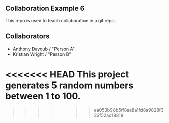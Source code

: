 
## Collaboration Example 6

This repo is used to teach collaboration in a git repo.


## Collaborators

- Anthony Dayoub / "Person A"
- Kristian Wright / "Person B"

<<<<<<< HEAD
This project generates 5 random numbers between 1 to 100. 
=======

>>>>>>> ea053b98b5ff8aa8a1fd8a9828f333f52ac19818
